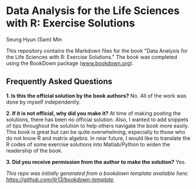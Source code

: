 # Data Analysis for the Life Sciences with R: Exercise Solutions

Seung Hyun (Sam) Min

This repository contains the Markdown files for the book "Data Analysis for the Life Sciences with R: Exercise Solutions." The book was completed using the BookDown package (www.bookdown.org). 

## Frequently Asked Questions
**1\. Is this the official solution by the book authors?**
No. All of the work was done by myself independently. 

**2\. If it is not official, why did you make it?**
At time of making posting the solutions, there has been no official solution. Also, I wanted to add snippets of tips throughout the solution to help others navigate the book more easily. This book is great but can be quite overwhelming, especially to those who do not know R and matrix algebra. In near future, I would like to translate the R codes of some exercise solutions into Matlab/Python to widen the readership of the book.

**3\. Did you receive permission from the author to make the solution?**
Yes. 

*This repo was initially generated from a bookdown template available here: https://github.com/jtr13/bookdown-template.*

